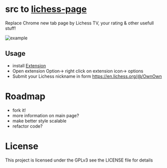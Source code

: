 # src to [lichess-page](https://chrome.google.com/webstore/detail/lichess-page/mckbhoccfkhafmkeiemcgoobfjplndin)


Replace Chrome new tab page by Lichess TV, your rating & other usefull stuff!

![example](/example.png?raw=true "")

## Usage
- install [Extension](https://chrome.google.com/webstore/detail/lichess-page/mckbhoccfkhafmkeiemcgoobfjplndin)
- Open extension Option-> right click on extension icon-> options
- Submit your Lichess nickname in form https://en.lichess.org/@/OwnOwn

# Roadmap
- fork it!
- more information on main page?
- make better style scalable 
- refactor code?



# License
This project is licensed under the GPLv3 see the LICENSE file for details


